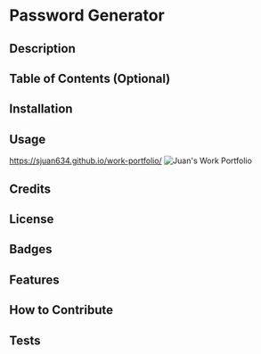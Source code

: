 # Password Generator

## Description



## Table of Contents (Optional)

## Installation

## Usage

https://sjuan634.github.io/work-portfolio/
![Juan's Work Portfolio](assets/images/screencapture-sjuan634-github-io-work-portfolio-2022-10-24-16_13_26.png)

## Credits

## License

## Badges

## Features

## How to Contribute

## Tests
